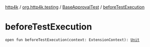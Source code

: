 [http4k](../../index.md) / [org.http4k.testing](../index.md) / [BaseApprovalTest](index.md) / [beforeTestExecution](./before-test-execution.md)

# beforeTestExecution

`open fun beforeTestExecution(context: ExtensionContext): `[`Unit`](https://kotlinlang.org/api/latest/jvm/stdlib/kotlin/-unit/index.html)